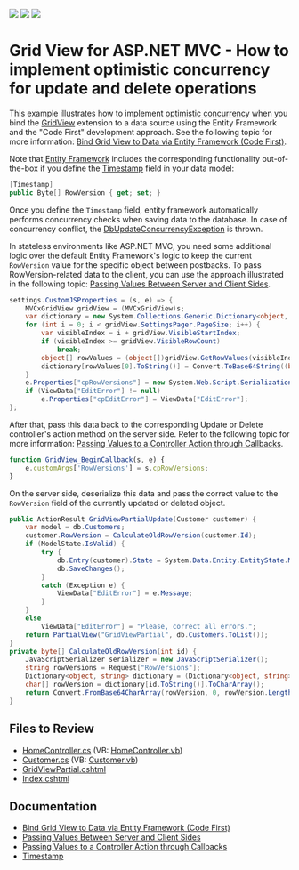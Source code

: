 <!-- default badges list -->
![](https://img.shields.io/endpoint?url=https://codecentral.devexpress.com/api/v1/VersionRange/128550373/14.1.3%2B)
[![](https://img.shields.io/badge/Open_in_DevExpress_Support_Center-FF7200?style=flat-square&logo=DevExpress&logoColor=white)](https://supportcenter.devexpress.com/ticket/details/E5125)
[![](https://img.shields.io/badge/📖_How_to_use_DevExpress_Examples-e9f6fc?style=flat-square)](https://docs.devexpress.com/GeneralInformation/403183)
<!-- default badges end -->

# Grid View for ASP.NET MVC - How to implement optimistic concurrency for update and delete operations

This example illustrates how to implement [optimistic concurrency](https://en.wikipedia.org/wiki/Optimistic_concurrency_control) when you bind the [GridView]() extension to a data source using the Entity Framework and the "Code First" development approach. See the following topic for more information: [Bind Grid View to Data via Entity Framework (Code First)](https://docs.devexpress.com/AspNetMvc/14580/components/grid-view/binding-to-data/binding-to-data-via-entity-framework-code-first).

Note that [Entity Framework](https://learn.microsoft.com/en-us/ef/ef6/) includes the corresponding functionality out-of-the-box if you define the [Timestamp](https://learn.microsoft.com/en-us/ef/ef6/modeling/code-first/data-annotations#timestamp) field in your data model:

```cs
[Timestamp]
public Byte[] RowVersion { get; set; }
```

Once you define the `Timestamp` field, entity framework automatically performs concurrency checks when saving data to the database. In case of concurrency conflict, the [DbUpdateConcurrencyException](https://learn.microsoft.com/en-us/dotnet/api/system.data.entity.infrastructure.dbupdateconcurrencyexception) is thrown.

In stateless environments like ASP.NET MVC, you need some additional logic over the default Entity Framework's logic to keep the current `RowVersion` value for the specific object between postbacks. To pass RowVersion-related data to the client, you can use the approach illustrated in the following topic: [Passing Values Between Server and Client Sides](https://docs.devexpress.com/AspNetMvc/402316/common-features/client-side-functionality/passing-values-between-server-and-client-sides).

```cs
settings.CustomJSProperties = (s, e) => {
    MVCxGridView gridView = (MVCxGridView)s;
    var dictionary = new System.Collections.Generic.Dictionary<object, string>();
    for (int i = 0; i < gridView.SettingsPager.PageSize; i++) {
        var visibleIndex = i + gridView.VisibleStartIndex;
        if (visibleIndex >= gridView.VisibleRowCount)
            break;
        object[] rowValues = (object[])gridView.GetRowValues(visibleIndex, gridView.KeyFieldName, "RowVersion");
        dictionary[rowValues[0].ToString()] = Convert.ToBase64String((byte[])rowValues[1]);
    }
    e.Properties["cpRowVersions"] = new System.Web.Script.Serialization.JavaScriptSerializer().Serialize(dictionary);
    if (ViewData["EditError"] != null)
        e.Properties["cpEditError"] = ViewData["EditError"];
};
```

After that, pass this data back to the corresponding Update or Delete controller's action method on the server side. Refer to the following topic for more information: [Passing Values to a Controller Action through Callbacks](https://docs.devexpress.com/AspNetMvc/9941/common-features/callback-based-functionality/passing-values-to-a-controller-action-through-callbacks).

```js
function GridView_BeginCallback(s, e) {
    e.customArgs['RowVersions'] = s.cpRowVersions;
}
```

On the server side, deserialize this data and pass the correct value to the `RowVersion` field of the currently updated or deleted object.

```cs
public ActionResult GridViewPartialUpdate(Customer customer) {
    var model = db.Customers;
    customer.RowVersion = CalculateOldRowVersion(customer.Id);
    if (ModelState.IsValid) {
        try {
            db.Entry(customer).State = System.Data.Entity.EntityState.Modified;
            db.SaveChanges();
        }
        catch (Exception e) {
            ViewData["EditError"] = e.Message;
        }
    }
    else
        ViewData["EditError"] = "Please, correct all errors.";
    return PartialView("GridViewPartial", db.Customers.ToList());
}
private byte[] CalculateOldRowVersion(int id) {
    JavaScriptSerializer serializer = new JavaScriptSerializer();
    string rowVersions = Request["RowVersions"];
    Dictionary<object, string> dictionary = (Dictionary<object, string>)serializer.Deserialize(rowVersions, typeof(Dictionary<object, string>));
    char[] rowVersion = dictionary[id.ToString()].ToCharArray();
    return Convert.FromBase64CharArray(rowVersion, 0, rowVersion.Length);
}
```

## Files to Review

* [HomeController.cs](./CS/Controllers/HomeController.cs) (VB: [HomeController.vb](./VB/Controllers/HomeController.vb))
* [Customer.cs](./CS/Models/Customer.cs) (VB: [Customer.vb](./VB/Models/Customer.vb))
* [GridViewPartial.cshtml](./CS/Views/Home/GridViewPartial.cshtml)
* [Index.cshtml](./CS/Views/Home/Index.cshtml)

## Documentation

* [Bind Grid View to Data via Entity Framework (Code First)](https://docs.devexpress.com/AspNetMvc/14580/components/grid-view/binding-to-data/binding-to-data-via-entity-framework-code-first)
* [Passing Values Between Server and Client Sides](https://docs.devexpress.com/AspNetMvc/402316/common-features/client-side-functionality/passing-values-between-server-and-client-sides)
* [Passing Values to a Controller Action through Callbacks](https://docs.devexpress.com/AspNetMvc/9941/common-features/callback-based-functionality/passing-values-to-a-controller-action-through-callbacks)
* [Timestamp](https://learn.microsoft.com/en-us/ef/ef6/modeling/code-first/data-annotations#timestamp)

